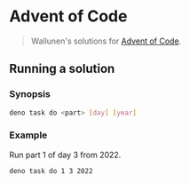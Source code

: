# Advent of Code

> Wallunen's solutions for [Advent of Code](https://adventofcode.com/).

## Running a solution

### Synopsis

```sh
deno task do <part> [day] [year]
```

### Example

Run part 1 of day 3 from 2022.

```sh
deno task do 1 3 2022
```
